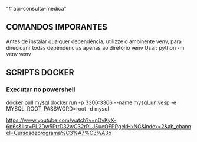"# api-consulta-medica" 


## COMANDOS IMPORANTES
Antes de instalar qualquer dependência, utilizze o ambinente venv, para direcioanr todas depêndencias apenas ao diretório venv
Usar: python -m venv venv

## SCRIPTS DOCKER
### Executar no powershell
docker pull mysql
docker run -p 3306:3306 --name mysql_univesp -e MYSQL_ROOT_PASSWORD=root -d mysql


https://www.youtube.com/watch?v=nDvKyX-6p6s&list=PL2Dw5PtrD32wC32rRLJSueOFPRgekHxNG&index=2&ab_channel=Cursosdeprograma%C3%A7%C3%A3o